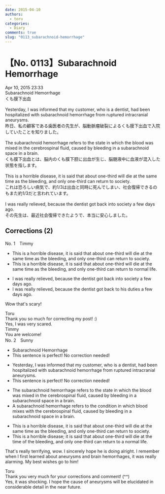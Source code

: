 ```yaml
---
date: 2015-04-10
authors:
  - toru
categories:
  - Diary
comments: true
slug: "0113_subarachnoid-hemorrhage"
---
```


# 【No. 0113】Subarachnoid Hemorrhage
<div class="date">Apr 10, 2015 23:33</div>
<div id="post"><div id="body_show_ori">
Subarachnoid Hemorrhage<br/>くも膜下出血<br/><br/>Yesterday, I was informed that my customer, who is a dentist, had been hospitalized with subarachnoid hemorrhage from ruptured intracranial aneurysms.<br/>昨日、私の顧客である歯医者の先生が、脳動脈瘤破裂によるくも膜下出血で入院していたことを知りました。<br/><br/>The subarachnoid hemorrhage refers to the state in which the blood was mixed in the cerebrospinal fluid, caused by bleeding in a subarachnoid space in a brain.<br/>くも膜下出血とは、脳内のくも膜下腔に出血が生じ、脳髄液中に血液が混入した状態を指します。<br/><br/>This is a horrible disease, it is said that about one-third will die at the same time as the bleeding, and only one-third can return to society.<br/>これは恐ろしい病気で、約1/3は出血と同時に死んでしまい、社会復帰できるのもまた約1/3だと言われています。<br/><br/>I was really relieved, because the dentist got back into society a few days ago.<br/>その先生は、最近社会復帰できたようで、本当に安心しました。
</div></div>

<!-- more -->


## Corrections (2)
<div id="block"><div class="first_name"> No. 1　<span class="just_name">Timmy</span></div><div id="block2">
<ul class="correction_field">
<li class="incorrect">This is a horrible disease, it is said that about one-third will die at the same time as the bleeding, and only one-third can return to society.</li>
<li class="corrected correct">
This is a horrible disease, it is said that about one-third will die at the same time as the bleeding, and only one-third can return to <span class="f_blue">normal life</span>.
</li>
</ul>
<ul class="correction_field">
<li class="incorrect">I was really relieved, because the dentist got back into society a few days ago.</li>
<li class="corrected correct">
I was really relieved, because the dentist got back <span class="f_blue">to his duties</span> a few days ago.
</li>
</ul>
<p class="comment_small">
 Wow that's scary!
</p>

</div><div class="name"><span class="just_name">Toru</span><br>
Thank you so much for correcting my post! :)<br/>Yes, I was very scared.
</div>
<div class="name"><span class="just_name">Timmy</span><br>
You are welcome!
</div>
</div>
<div id="block"><div class="first_name"> No. 2　<span class="just_name">Sunny</span></div><div id="block2">
<ul class="correction_field">
<li class="incorrect">Subarachnoid Hemorrhage</li>
<li class="corrected perfect">This sentence is perfect! No correction needed!</li>
</ul>
<ul class="correction_field">
<li class="incorrect">Yesterday, I was informed that my customer, who is a dentist, had been hospitalized with subarachnoid hemorrhage from ruptured intracranial aneurysms.</li>
<li class="corrected perfect">This sentence is perfect! No correction needed!</li>
</ul>
<ul class="correction_field">
<li class="incorrect">The subarachnoid hemorrhage refers to the state in which the blood was mixed in the cerebrospinal fluid, caused by bleeding in a subarachnoid space in a brain.</li>
<li class="corrected correct">
A subarachnoid hemorrhage refers to the condition in which blood mixes with the cerebrospinal fluid, caused by bleeding in a subarachnoid space in a brain.
</li>
</ul>
<ul class="correction_field">
<li class="incorrect">This is a horrible disease, it is said that about one-third will die at the same time as the bleeding, and only one-third can return to society.</li>
<li class="corrected correct">
This is a horrible disease; it is said that about one-third will die at the time of the bleeding, and only one-third can return to a normal life.
</li>
</ul>
<p class="comment_small">
 That's really terrifying, wow. I sincerely hope he is doing alright. I remember when I first learned about aneurysms and brain hemorrhages, it was really alarming. My best wishes go to him!
</p>

</div><div class="name"><span class="just_name">Toru</span><br>
Thank you very much for your corrections and comment! (^^)<br/>Yes, it was shocking. I hope the cause of aneurysms will be elucidated in considerable detail in the near future.
</div>
</div>
